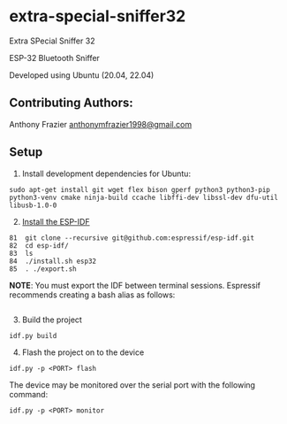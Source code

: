 # extra-special-sniffer32

Extra SPecial Sniffer 32

ESP-32 Bluetooth Sniffer

Developed using Ubuntu (20.04, 22.04)

## Contributing Authors:

Anthony Frazier <anthonymfrazier1998@gmail.com>

## Setup

1) Install development dependencies for Ubuntu:

```
sudo apt-get install git wget flex bison gperf python3 python3-pip python3-venv cmake ninja-build ccache libffi-dev libssl-dev dfu-util libusb-1.0-0
```

2) [Install the ESP-IDF](https://docs.espressif.com/projects/esp-idf/en/latest/esp32/get-started/linux-macos-setup.html)

```
81  git clone --recursive git@github.com:espressif/esp-idf.git
82  cd esp-idf/
83  ls
84  ./install.sh esp32
85  . ./export.sh
```

**NOTE**: You must export the IDF between terminal sessions. Espressif recommends creating a bash alias as follows:
```

```

3) Build the project

```
idf.py build
```

4) Flash the project on to the device

```
idf.py -p <PORT> flash
```

The device may be monitored over the serial port with the following command:
```
idf.py -p <PORT> monitor
```